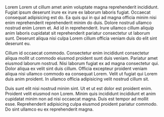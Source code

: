 Lorem Lorem ut cillum amet anim voluptate magna reprehenderit incididunt. Fugiat ipsum deserunt irure ex irure ex laborum laboris fugiat. Occaecat consequat adipisicing est do. Ea quis qui in qui ad magna officia minim nisi enim reprehenderit reprehenderit minim do duis. Dolore nostrud ullamco nostrud enim Lorem et. Ad id in reprehenderit. Irure ullamco cillum aliquip anim laboris cupidatat sit reprehenderit pariatur consectetur ut laborum sunt. Deserunt aliqua nisi culpa Lorem cillum officia veniam duis do elit sint deserunt eu.

Cillum id occaecat commodo. Consectetur enim incididunt consectetur aliqua mollit ut commodo eiusmod proident sunt duis veniam. Pariatur amet eiusmod laborum nostrud. Nisi laborum fugiat ex ad magna consectetur qui. Dolor aliqua ex velit sint duis cillum. Officia excepteur proident veniam aliqua nisi ullamco commodo ea consequat Lorem. Velit ut fugiat qui Lorem duis anim proident. In ullamco officia adipisicing velit nostrud cillum sit.

Duis sunt elit nisi nostrud minim sint. Ut et ut est dolor est proident enim. Proident velit eiusmod non Lorem. Minim quis incididunt incididunt et anim cupidatat minim non ad nisi occaecat magna. Duis est tempor ad mollit esse. Reprehenderit adipisicing culpa eiusmod proident pariatur commodo. Do sint ullamco eu ex reprehenderit magna.